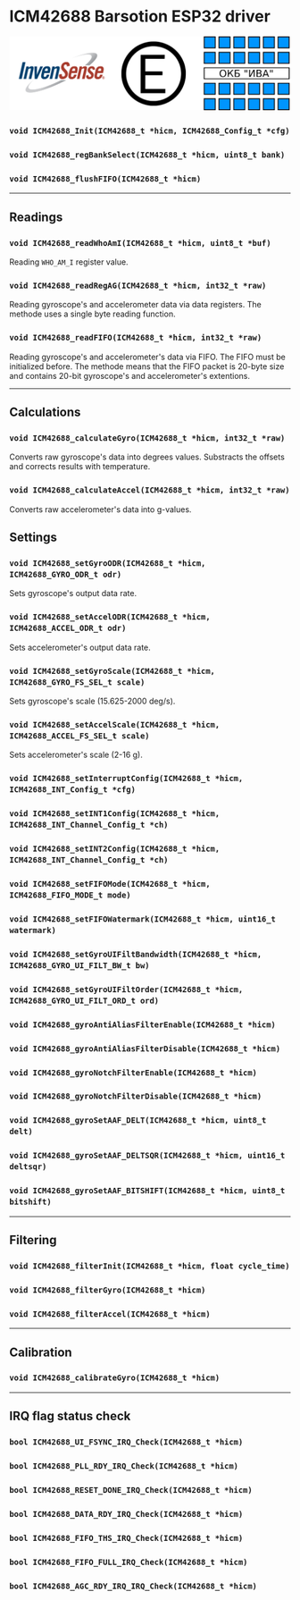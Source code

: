 # ICM42688 Barsotion ESP32 driver
![image info](./docs/pic3.png)

### ``void ICM42688_Init(ICM42688_t *hicm, ICM42688_Config_t *cfg)``
### ``void ICM42688_regBankSelect(ICM42688_t *hicm, uint8_t bank)``
### ``void ICM42688_flushFIFO(ICM42688_t *hicm)``
-----------
## Readings
### ``void ICM42688_readWhoAmI(ICM42688_t *hicm, uint8_t *buf)``
Reading ``WHO_AM_I`` register value.
### ``void ICM42688_readRegAG(ICM42688_t *hicm, int32_t *raw)``
Reading gyroscope's and accelerometer data via data registers. The methode uses a single byte reading function.
### ``void ICM42688_readFIFO(ICM42688_t *hicm, int32_t *raw)``
Reading gyroscope's and accelerometer's data via FIFO. The FIFO must be initialized before. The methode means that the FIFO packet is 20-byte size and contains 20-bit gyroscope's and accelerometer's extentions.

---------
## Calculations
### ``void ICM42688_calculateGyro(ICM42688_t *hicm, int32_t *raw)``
Converts raw gyroscope's data into degrees values. Substracts the offsets and corrects results with temperature.
### ``void ICM42688_calculateAccel(ICM42688_t *hicm, int32_t *raw)``
Converts raw accelerometer's data into g-values.

## Settings
### ``void ICM42688_setGyroODR(ICM42688_t *hicm, ICM42688_GYRO_ODR_t odr)``
Sets gyroscope's output data rate.
### ``void ICM42688_setAccelODR(ICM42688_t *hicm, ICM42688_ACCEL_ODR_t odr)``
Sets accelerometer's output data rate.
### ``void ICM42688_setGyroScale(ICM42688_t *hicm, ICM42688_GYRO_FS_SEL_t scale)``
Sets gyroscope's scale (15.625-2000 deg/s).
### ``void ICM42688_setAccelScale(ICM42688_t *hicm, ICM42688_ACCEL_FS_SEL_t scale)``
Sets accelerometer's scale (2-16 g).
### ``void ICM42688_setInterruptConfig(ICM42688_t *hicm, ICM42688_INT_Config_t *cfg)``
### ``void ICM42688_setINT1Config(ICM42688_t *hicm, ICM42688_INT_Channel_Config_t *ch)``
### ``void ICM42688_setINT2Config(ICM42688_t *hicm, ICM42688_INT_Channel_Config_t *ch)``
### ``void ICM42688_setFIFOMode(ICM42688_t *hicm, ICM42688_FIFO_MODE_t mode)``
### ``void ICM42688_setFIFOWatermark(ICM42688_t *hicm, uint16_t watermark)``
### ``void ICM42688_setGyroUIFiltBandwidth(ICM42688_t *hicm, ICM42688_GYRO_UI_FILT_BW_t bw)``
### ``void ICM42688_setGyroUIFiltOrder(ICM42688_t *hicm, ICM42688_GYRO_UI_FILT_ORD_t ord)``

### ``void ICM42688_gyroAntiAliasFilterEnable(ICM42688_t *hicm)``
### ``void ICM42688_gyroAntiAliasFilterDisable(ICM42688_t *hicm)``
### ``void ICM42688_gyroNotchFilterEnable(ICM42688_t *hicm)``
### ``void ICM42688_gyroNotchFilterDisable(ICM42688_t *hicm)``
### ``void ICM42688_gyroSetAAF_DELT(ICM42688_t *hicm, uint8_t delt)``
### ``void ICM42688_gyroSetAAF_DELTSQR(ICM42688_t *hicm, uint16_t deltsqr)``
### ``void ICM42688_gyroSetAAF_BITSHIFT(ICM42688_t *hicm, uint8_t bitshift)``
---
## Filtering
### ``void ICM42688_filterInit(ICM42688_t *hicm, float cycle_time)``
### ``void ICM42688_filterGyro(ICM42688_t *hicm)``
### ``void ICM42688_filterAccel(ICM42688_t *hicm)``
---
## Calibration
### ``void ICM42688_calibrateGyro(ICM42688_t *hicm)``
---
## IRQ flag status check
### ``bool ICM42688_UI_FSYNC_IRQ_Check(ICM42688_t *hicm)``
### ``bool ICM42688_PLL_RDY_IRQ_Check(ICM42688_t *hicm)``
### ``bool ICM42688_RESET_DONE_IRQ_Check(ICM42688_t *hicm)``
### ``bool ICM42688_DATA_RDY_IRQ_Check(ICM42688_t *hicm)``
### ``bool ICM42688_FIFO_THS_IRQ_Check(ICM42688_t *hicm)``
### ``bool ICM42688_FIFO_FULL_IRQ_Check(ICM42688_t *hicm)``
### ``bool ICM42688_AGC_RDY_IRQ_IRQ_Check(ICM42688_t *hicm)``
